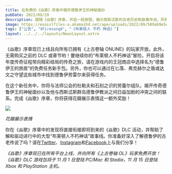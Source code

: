 ```yaml
---
title: 在免费的《焱歌》序章中揭开德鲁伊王的神秘面纱
pubDate: 2022/09/29
description: 跟随《焱歌》序章，开启一段旅程，揭示西斯忒斯的古老历史和故事传说。所有现有《上古卷轴OL》玩家现在即可免费畅玩！
image: https://esosslfiles-a.akamaihd.net/ape/uploads/2022/09/589ab9e5ea104ff148bf56c9119c3677.jpg
tags: ["公告", "《Firesong》", "《布莱顿人 不朽 神话》"]
layout: ../../../layouts/NewsLayout.astro
---
```


《焱歌》序章现已上线且向所有已拥有《上古卷轴 ONLINE》的玩家开放。此外，无需购买之前的 DLC
或章节哟！要继续你的“布莱顿人不朽神话”冒险，开启将该年度传奇征程带向精彩结局的传奇之旅，请在游戏内的王冠商店中选择名为“德鲁伊王的旅居”的免费任务新手包。另外，你也可以通过在匕落、弗克赫尔之盾或达文之守望这些城市中找到德鲁伊劳雷尔来获得任务。

在这个新任务中，你将与法师公会的杜勒夫和石刻之识的劳蕾尔组队，揭开传奇德鲁伊王的神秘面纱以及他与西斯忒斯群岛德鲁伊教派之间日益加剧的冲突之间的联系。完成《焱歌》序章，你将获得花瓣展示表情这一额外奖励！

![](https://esosslfiles-a.akamaihd.net/ape/uploads/2022/09/3499ac5146ec3804bec63a803948d5ba.jpg)

_花瓣展示表情_

你在《焱歌》序章中的发现将直接衔接即将到来的《焱歌》DLC
活动，并帮助了解和驱动进行中的大型“布莱顿人不朽神话”故事线。你准备好深入了解德鲁伊的古老传说了吗？请在[Twitter](https://twitter.com/TESOnline)、[Instagram](https://www.instagram.com/elderscrollsonline/)和[Facebook](https://www.facebook.com/ElderScrollsOnline)上与我们分享！

_《焱歌》序章现已在所有平台上线，并向所有《上古卷轴 OL》玩家免费开放！《焱歌》DLC 游戏包将于 11 月 1 日登陆 PC/Mac 和 Stadia，11 月 15 日登陆 Xbox 和 PlayStation 主机。_
